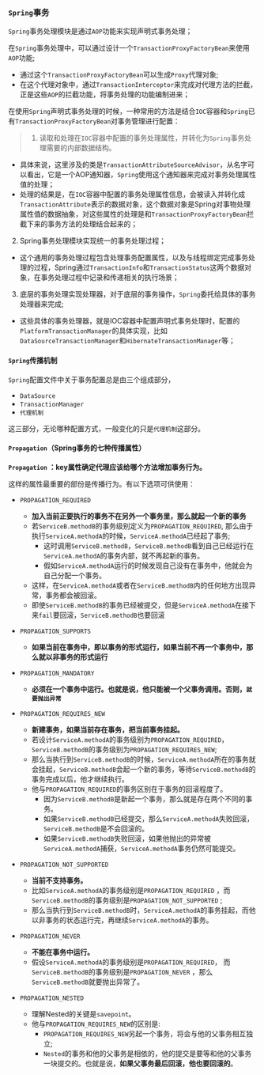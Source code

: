 ### `Spring`事务

`Spring`事务处理模块是通过`AOP`功能来实现声明式事务处理；

在`Spring`事务处理中，可以通过设计一个`TransactionProxyFactoryBean`来使用`AOP`功能;
+ 通过这个`TransactionProxyFactoryBean`可以生成`Proxy`代理对象;
+ 在这个代理对象中，通过`TransactionInterceptor`来完成对代理方法的拦截，正是这些`AOP`的拦截功能，将事务处理的功能编制进来；


在使用`Spring`声明式事务处理的时候，一种常用的方法是结合`IOC`容器和`Spring`已有`TransactionProxyFactoryBean`对事务管理进行配置：

>1. 读取和处理在`IOC`容器中配置的事务处理属性，并转化为`Spring`事务处理需要的内部数据结构。
  + 具体来说，这里涉及的类是`TransactionAttributeSourceAdvisor`，从名字可以看出，它是一个AOP通知器，`Spring`使用这个通知器来完成对事务处理属性值的处理；
  + 处理的结果是，在`IOC`容器中配置的事务处理属性信息，会被读入并转化成`TransactionAttribute`表示的数据对象，这个数据对象是Spring对事物处理属性值的数据抽象，对这些属性的处理是和`TransactionProxyFactoryBean`拦截下来的事务方法的处理结合起来的；
2. Spring事务处理模块实现统一的事务处理过程；
  + 这个通用的事务处理过程包含处理事务配置属性，以及与线程绑定完成事务处理的过程，Spring通过`TransactionInfo`和`TransactionStatus`这两个数据对象，在事务处理过程中记录和传递相关的执行场景；
3. 底层的事务处理实现处理器，对于底层的事务操作，`Spring`委托给具体的事务处理器来完成;
  + 这些具体的事务处理器，就是IOC容器中配置声明式事务处理时，配置的`PlatformTransactionManager`的具体实现，比如`DataSourceTransactionManager`和`HibernateTransactionManager`等；


#### `Spring`传播机制

`Spring`配置文件中关于事务配置总是由三个组成部分，
 + `DataSource`
 + `TransactionManager`
 + `代理机制`

这三部分，无论哪种配置方式，一般变化的只是`代理机制`这部分。


#### `Propagation`（Spring事务的七种传播属性）

**`Propagation` ：key属性确定代理应该给哪个方法增加事务行为。**

这样的属性最重要的部份是传播行为。有以下选项可供使用：   

+ `PROPAGATION_REQUIRED`
  + **加入当前正要执行的事务不在另外一个事务里，那么就起一个新的事务**
  + 若`ServiceB.methodB`的事务级别定义为`PROPAGATION_REQUIRED`, 那么由于执行`ServiceA.methodA`的时候，`ServiceA.methodA`已经起了事务;
    + 这时调用`ServiceB.methodB`，`ServiceB.methodB`看到自己已经运行在`ServiceA.methodA`的事务内部，就不再起新的事务。
    + 假如`ServiceA.methodA`运行的时候发现自己没有在事务中，他就会为自己分配一个事务。
  + 这样，在`ServiceA.methodA`或者在`ServiceB.methodB`内的任何地方出现异常，事务都会被回滚。
  + 即使`ServiceB.methodB`的事务已经被提交，但是`ServiceA.methodA`在接下来`fail`要回滚，`ServiceB.methodB`也要回滚

+ `PROPAGATION_SUPPORTS`
  + **如果当前在事务中，即以事务的形式运行，如果当前不再一个事务中，那么就以非事务的形式运行**

+ `PROPAGATION_MANDATORY`
  + **必须在一个事务中运行。也就是说，他只能被一个父事务调用。否则，`就要抛出异常`**

+ `PROPAGATION_REQUIRES_NEW`
  + **新建事务，如果当前存在事务，把当前事务挂起。**
  + 若设计`ServiceA.methodA`的事务级别为`PROPAGATION_REQUIRED`，`ServiceB.methodB`的事务级别为`PROPAGATION_REQUIRES_NEW`;
  + 那么当执行到`ServiceB.methodB`的时候，`ServiceA.methodA`所在的事务就会挂起，`ServiceB.methodB`会起一个新的事务，等待`ServiceB.methodB`的事务完成以后，他才继续执行。
  + 他与`PROPAGATION_REQUIRED`的事务区别在于事务的回滚程度了。
    + 因为`ServiceB.methodB`是新起一个事务，那么就是存在两个不同的事务。
    + 如果`ServiceB.methodB`已经提交，那么`ServiceA.methodA`失败回滚，`ServiceB.methodB`是不会回滚的。
    + 如果`ServiceB.methodB`失败回滚，如果他抛出的异常被`ServiceA.methodA`捕获，`ServiceA.methodA`事务仍然可能提交。

+ `PROPAGATION_NOT_SUPPORTED`
  + **当前不支持事务。**
  + 比如`ServiceA.methodA`的事务级别是`PROPAGATION_REQUIRED` ，而`ServiceB.methodB`的事务级别是`PROPAGATION_NOT_SUPPORTED` ;
  + 那么当执行到`ServiceB.methodB`时，`ServiceA.methodA`的事务挂起，而他以非事务的状态运行完，再继续`ServiceA.methodA`的事务。

+ `PROPAGATION_NEVER`
  + **不能在事务中运行。**
  + 假设`ServiceA.methodA`的事务级别是`PROPAGATION_REQUIRED`， 而`ServiceB.methodB`的事务级别是`PROPAGATION_NEVER` ，那么`ServiceB.methodB`就要抛出异常了。

+ `PROPAGATION_NESTED`
  + 理解Nested的关键是`savepoint`。
  + 他与`PROPAGATION_REQUIRES_NEW`的区别是:
    + `PROPAGATION_REQUIRES_NEW`另起一个事务，将会与他的父事务相互独立;
    + `Nested`的事务和他的父事务是相依的，他的提交是要等和他的父事务一块提交的。也就是说，**如果父事务最后回滚，他也要回滚的**。


